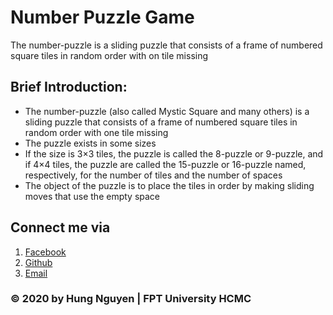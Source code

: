 # Number Puzzle Game
The number-puzzle is a sliding puzzle that consists of a frame of numbered square tiles in random order with on tile missing

## Brief Introduction:
- The number-puzzle (also called Mystic Square and many others) is a sliding puzzle that consists of a frame of numbered square tiles in random order with one tile missing
- The puzzle exists in some sizes
- If the size is 3×3 tiles, the puzzle is called the 8-puzzle or 9-puzzle, and if 4×4 tiles, the puzzle are called the 15-puzzle or 16-puzzle named, respectively, for the number of tiles and the number of spaces
- The object of the puzzle is to place the tiles in order by making sliding moves that use the empty space

## Connect me via
1. [Facebook](https://www.facebook.com/profile.php?id=100010015451215)
2. [Github](https://github.com/HungNV7)
3. [Email](nghungg0811@gmail.com)

### © 2020 by Hung Nguyen | FPT University HCMC
